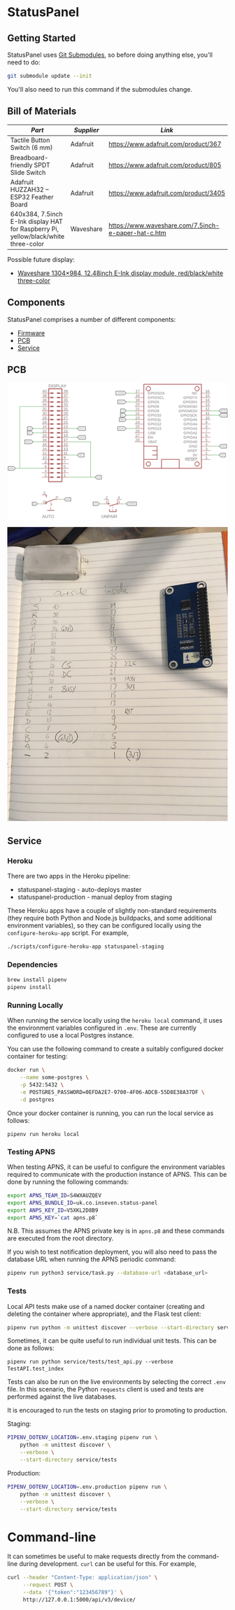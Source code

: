 # StatusPanel

## Getting Started

StatusPanel uses [Git Submodules](https://git-scm.com/book/en/v2/Git-Tools-Submodules), so before doing anything else, you'll need to do:

```bash
git submodule update --init
```

You'll also need to run this command if the submodules change.

## Bill of Materials

| *Part*                                                                              | *Supplier* | *Link*                                              | *Cost* | *Quantity* |
| ----------------------------------------------------------------------------------- | ---------- | --------------------------------------------------- | ------ | ---------- |
| Tactile Button Switch (6 mm)                                                        | Adafruit   | https://www.adafruit.com/product/367                | $0.125 | 1          |
| Breadboard-friendly SPDT Slide Switch                                               | Adafruit   | https://www.adafruit.com/product/805                | $0.95  | 1          |
| Adafruit HUZZAH32 – ESP32 Feather Board                                             | Adafruit   | https://www.adafruit.com/product/3405               | $19.95 | 1          |
| 640x384, 7.5inch E-Ink display HAT for Raspberry Pi, yellow/black/white three-color | Waveshare  | https://www.waveshare.com/7.5inch-e-paper-hat-c.htm | $53.99 | 1          |

Possible future display:

- [Waveshare 1304×984, 12.48inch E-Ink display module, red/black/white three-color](https://www.waveshare.com/product/raspberry-pi/12.48inch-e-paper-module-b.htm)

## Components

StatusPanel comprises a number of different components:

- [Firmware](nodemcu/README.markdown)
- [PCB](#pcb)
- [Service](#service)

## PCB

![Schematics](pcb/statuspanel.png)

![Tom's notes](images/pinout.jpg)

## Service

### Heroku

There are two apps in the Heroku pipeline:

- statuspanel-staging - auto-deploys master
- statuspanel-production - manual deploy from staging

These Heroku apps have a couple of slightly non-standard requirements (they require both Python and Node.js buildpacks, and some additional environment variables), so they can be configured locally using the `configure-heroku-app` script. For example,

```bash
./scripts/configure-heroku-app statuspanel-staging
```

### Dependencies

```bash
brew install pipenv
pipenv install
```

### Running Locally

When running the service locally using the `heroku local` command, it uses the environment variables configured in `.env`. These are currently configured to use a local Postgres instance.

You can use the following command to create a suitably configured docker container for testing:

```bash
docker run \
    --name some-postgres \
    -p 5432:5432 \
    -e POSTGRES_PASSWORD=0EFDA2E7-9700-4F06-ADCB-55D8E38A37DF \
    -d postgres
```

Once your docker container is running, you can run the local service as follows:

```
pipenv run heroku local
```

### Testing APNS

When testing APNS, it can be useful to configure the environment variables required to communicate with the production instance of APNS. This can be done by running the following commands:

```bash
export APNS_TEAM_ID=S4WXAUZQEV
export APNS_BUNDLE_ID=uk.co.inseven.status-panel
export ANPS_KEY_ID=V5XKL2D8B9
export APNS_KEY=`cat apns.p8`
```

N.B. This assumes the APNS private key is in `apns.p8` and these commands are executed from the root directory.

If you wish to test notification deployment, you will also need to pass the database URL when running the APNS periodic command:

```bash
pipenv run python3 service/task.py --database-url <database_url>
```

### Tests

Local API tests make use of a named docker container (creating and deleting the container where appropriate), and the Flask test client:

```bash
pipenv run python -m unittest discover --verbose --start-directory service/tests
```

Sometimes, it can be quite useful to run individual unit tests. This can be done as follows:

```
pipenv run python service/tests/test_api.py --verbose TestAPI.test_index
```

Tests can also be run on the live environments by selecting the correct `.env` file. In this scenario, the Python `requests` client is used and tests are performed against the live databases.

It is encouraged to run the tests on staging prior to promoting to production.

Staging:

```bash
PIPENV_DOTENV_LOCATION=.env.staging pipenv run \
    python -m unittest discover \
    --verbose \
    --start-directory service/tests
```

Production:

```bash
PIPENV_DOTENV_LOCATION=.env.production pipenv run \
    python -m unittest discover \
    --verbose \
    --start-directory service/tests
```

# Command-line

It can sometimes be useful to make requests directly from the command-line during development. `curl` can be useful for this. For example,

```bash
curl --header "Content-Type: application/json" \
     --request POST \
     --data '{"token":"123456789"}' \
     http://127.0.0.1:5000/api/v3/device/
```
